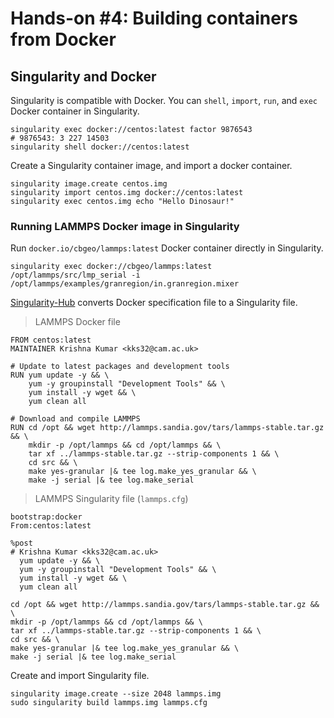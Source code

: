 # Hands-on #4: Building containers from Docker

## Singularity and Docker
Singularity is compatible with Docker. You can `shell`, `import`, `run`, and `exec` Docker container in Singularity. 

```shell
singularity exec docker://centos:latest factor 9876543
# 9876543: 3 227 14503
singularity shell docker://centos:latest
```

Create a Singularity container image, and import a docker container.

```shell
singularity image.create centos.img
singularity import centos.img docker://centos:latest
singularity exec centos.img echo "Hello Dinosaur!"
```

### Running LAMMPS Docker image in Singularity

Run `docker.io/cbgeo/lammps:latest` Docker container directly in Singularity.

```shell
singularity exec docker://cbgeo/lammps:latest /opt/lammps/src/lmp_serial -i /opt/lammps/examples/granregion/in.granregion.mixer
```

[Singularity-Hub](https://singularity-hub.org/tools/converter/dockerfile) converts Docker specification file to a Singularity file. 

> LAMMPS Docker file

```shell
FROM centos:latest
MAINTAINER Krishna Kumar <kks32@cam.ac.uk>

# Update to latest packages and development tools
RUN yum update -y && \
    yum -y groupinstall "Development Tools" && \
    yum install -y wget && \
    yum clean all

# Download and compile LAMMPS
RUN cd /opt && wget http://lammps.sandia.gov/tars/lammps-stable.tar.gz && \
    mkdir -p /opt/lammps && cd /opt/lammps && \
    tar xf ../lammps-stable.tar.gz --strip-components 1 && \
    cd src && \
    make yes-granular |& tee log.make_yes_granular && \
    make -j serial |& tee log.make_serial
```


> LAMMPS Singularity file (`lammps.cfg`)

```shell
bootstrap:docker
From:centos:latest

%post
# Krishna Kumar <kks32@cam.ac.uk>
  yum update -y && \
  yum -y groupinstall "Development Tools" && \
  yum install -y wget && \
  yum clean all

cd /opt && wget http://lammps.sandia.gov/tars/lammps-stable.tar.gz && \
mkdir -p /opt/lammps && cd /opt/lammps && \
tar xf ../lammps-stable.tar.gz --strip-components 1 && \
cd src && \
make yes-granular |& tee log.make_yes_granular && \
make -j serial |& tee log.make_serial
```

Create and import Singularity file.

```shell
singularity image.create --size 2048 lammps.img
sudo singularity build lammps.img lammps.cfg
```


